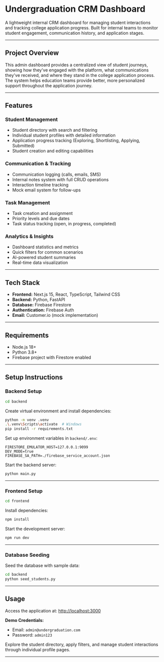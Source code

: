 # Undergraduation CRM Dashboard

A lightweight internal CRM dashboard for managing student interactions and tracking college application progress. Built for internal teams to monitor student engagement, communication history, and application stages.

---

## Project Overview

This admin dashboard provides a centralized view of student journeys, showing how they've engaged with the platform, what communications they've received, and where they stand in the college application process. The system helps education teams provide better, more personalized support throughout the application journey.

---

## Features

### Student Management

* Student directory with search and filtering
* Individual student profiles with detailed information
* Application progress tracking (Exploring, Shortlisting, Applying, Submitted)
* Student creation and editing capabilities

### Communication & Tracking

* Communication logging (calls, emails, SMS)
* Internal notes system with full CRUD operations
* Interaction timeline tracking
* Mock email system for follow-ups

### Task Management

* Task creation and assignment
* Priority levels and due dates
* Task status tracking (open, in progress, completed)

### Analytics & Insights

* Dashboard statistics and metrics
* Quick filters for common scenarios
* AI-powered student summaries
* Real-time data visualization

---

## Tech Stack

* **Frontend:** Next.js 15, React, TypeScript, Tailwind CSS
* **Backend:** Python, FastAPI
* **Database:** Firebase Firestore
* **Authentication:** Firebase Auth
* **Email:** Customer.io (mock implementation)

---

## Requirements

* Node.js 18+
* Python 3.8+
* Firebase project with Firestore enabled

---

## Setup Instructions

### Backend Setup

```bash
cd backend
```

Create virtual environment and install dependencies:

```bash
python -m venv .venv
.\.venv\Scripts\activate  # Windows
pip install -r requirements.txt
```

Set up environment variables in `backend/.env`:

```
FIRESTORE_EMULATOR_HOST=127.0.0.1:9099
DEV_MODE=true
FIREBASE_SA_PATH=./firebase_service_account.json
```

Start the backend server:

```bash
python main.py
```

---

### Frontend Setup

```bash
cd frontend
```

Install dependencies:

```bash
npm install
```

Start the development server:

```bash
npm run dev
```

---

### Database Seeding

Seed the database with sample data:

```bash
cd backend
python seed_students.py
```

---

## Usage

Access the application at:
[http://localhost:3000](http://localhost:3000)

**Demo Credentials:**

* Email: `admin@undergraduation.com`
* Password: `admin123`

Explore the student directory, apply filters, and manage student interactions through individual profile pages.

---
